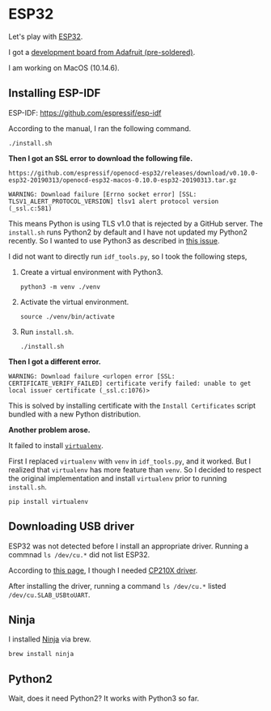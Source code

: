 # ESP32

Let's play with [ESP32](https://www.espressif.com/en/products/hardware/esp32/overview).

I got a [development board from Adafruit (pre-soldered)](https://www.adafruit.com/product/3405).

I am working on MacOS (10.14.6).

## Installing ESP-IDF

ESP-IDF: https://github.com/espressif/esp-idf

According to the manual, I ran the following command.

```
./install.sh
```

**Then I got an SSL error to download the following file.**

```
https://github.com/espressif/openocd-esp32/releases/download/v0.10.0-esp32-20190313/openocd-esp32-macos-0.10.0-esp32-20190313.tar.gz
```

```
WARNING: Download failure [Errno socket error] [SSL: TLSV1_ALERT_PROTOCOL_VERSION] tlsv1 alert protocol version (_ssl.c:581)
```

This means Python is using TLS v1.0 that is rejected by a GitHub server.
The `install.sh` runs Python2 by default and I have not updated my Python2 recently.
So I wanted to use Python3 as described in [this issue](https://github.com/espressif/esp-idf/issues/4629).

I did not want to directly run `idf_tools.py`, so I took the following steps,

1. Create a virtual environment with Python3.

    ```
    python3 -m venv ./venv
    ```

2. Activate the virtual environment.

    ```
    source ./venv/bin/activate
    ```

3. Run `install.sh`.

    ```
    ./install.sh
    ```

**Then I got a different error.**

```
WARNING: Download failure <urlopen error [SSL: CERTIFICATE_VERIFY_FAILED] certificate verify failed: unable to get local issuer certificate (_ssl.c:1076)>
```

This is solved by installing certificate with the `Install Certificates` script bundled with a new Python distribution.

**Another problem arose.**

It failed to install [`virtualenv`](https://virtualenv.pypa.io/en/latest/).

First I replaced `virtualenv` with `venv` in `idf_tools.py`, and it worked.
But I realized that `virtualenv` has more feature than `venv`.
So I decided to respect the original implementation and install `virtualenv` prior to running `install.sh`.

```
pip install virtualenv
```

## Downloading USB driver

ESP32 was not detected before I install an appropriate driver.
Running a commnad `ls /dev/cu.*` did not list ESP32.

According to [this page](https://learn.adafruit.com/adafruit-huzzah32-esp32-feather/using-with-arduino-ide), I though I needed [CP210X driver](https://www.silabs.com/products/development-tools/software/usb-to-uart-bridge-vcp-drivers).

After installing the driver, running a command `ls /dev/cu.*` listed `/dev/cu.SLAB_USBtoUART`.

## Ninja

I installed [Ninja](https://ninja-build.org) via brew.

```
brew install ninja
```

## Python2

Wait, does it need Python2?
It works with Python3 so far.